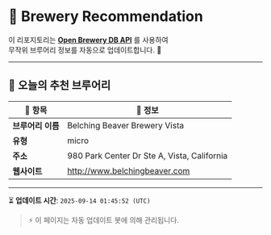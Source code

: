 # 🍺 Brewery Recommendation

이 리포지토리는 **[Open Brewery DB API](https://www.openbrewerydb.org/)** 를 사용하여  
무작위 브루어리 정보를 자동으로 업데이트합니다. 🚀

---

## 🌟 오늘의 추천 브루어리

| 🍻 항목 | 📌 정보 |
|--------|---------|
| **브루어리 이름** | Belching Beaver Brewery Vista |
| **유형** | micro |
| **주소** | 980 Park Center Dr Ste A, Vista, California |
| **웹사이트** | http://www.belchingbeaver.com |

---

⏳ **업데이트 시간**: `2025-09-14 01:45:52 (UTC)`  

> ⚡ 이 페이지는 자동 업데이트 봇에 의해 관리됩니다.